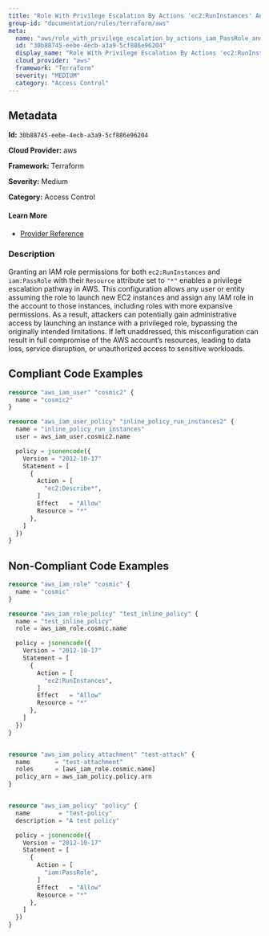 ```yaml
---
title: "Role With Privilege Escalation By Actions 'ec2:RunInstances' And 'iam:PassRole'"
group-id: "documentation/rules/terraform/aws"
meta:
  name: "aws/role_with_privilege_escalation_by_actions_iam_PassRole_and_ec2_RunInstances"
  id: "30b88745-eebe-4ecb-a3a9-5cf886e96204"
  display_name: "Role With Privilege Escalation By Actions 'ec2:RunInstances' And 'iam:PassRole'"
  cloud_provider: "aws"
  framework: "Terraform"
  severity: "MEDIUM"
  category: "Access Control"
---
```

## Metadata

**Id:** `30b88745-eebe-4ecb-a3a9-5cf886e96204`

**Cloud Provider:** aws

**Framework:** Terraform

**Severity:** Medium

**Category:** Access Control

#### Learn More

 - [Provider Reference](https://registry.terraform.io/providers/hashicorp/aws/latest/docs/resources/iam_role_policy#policy)

### Description

 Granting an IAM role permissions for both `ec2:RunInstances` and `iam:PassRole` with their `Resource` attribute set to `"*"` enables a privilege escalation pathway in AWS. This configuration allows any user or entity assuming the role to launch new EC2 instances and assign any IAM role in the account to those instances, including roles with more expansive permissions. As a result, attackers can potentially gain administrative access by launching an instance with a privileged role, bypassing the originally intended limitations. If left unaddressed, this misconfiguration can result in full compromise of the AWS account’s resources, leading to data loss, service disruption, or unauthorized access to sensitive workloads.


## Compliant Code Examples
```terraform
resource "aws_iam_user" "cosmic2" {
  name = "cosmic2"
}

resource "aws_iam_user_policy" "inline_policy_run_instances2" {
  name = "inline_policy_run_instances"
  user = aws_iam_user.cosmic2.name

  policy = jsonencode({
    Version = "2012-10-17"
    Statement = [
      {
        Action = [
          "ec2:Describe*",
        ]
        Effect   = "Allow"
        Resource = "*"
      },
    ]
  })
}

```
## Non-Compliant Code Examples
```terraform
resource "aws_iam_role" "cosmic" {
  name = "cosmic"
}

resource "aws_iam_role_policy" "test_inline_policy" {
  name = "test_inline_policy"
  role = aws_iam_role.cosmic.name

  policy = jsonencode({
    Version = "2012-10-17"
    Statement = [
      {
        Action = [
          "ec2:RunInstances",
        ]
        Effect   = "Allow"
        Resource = "*"
      },
    ]
  })
}


resource "aws_iam_policy_attachment" "test-attach" {
  name       = "test-attachment"
  roles      = [aws_iam_role.cosmic.name]
  policy_arn = aws_iam_policy.policy.arn
}


resource "aws_iam_policy" "policy" {
  name        = "test-policy"
  description = "A test policy"

  policy = jsonencode({
    Version = "2012-10-17"
    Statement = [
      {
        Action = [
          "iam:PassRole",
        ]
        Effect   = "Allow"
        Resource = "*"
      },
    ]
  })
}

```